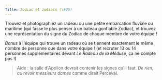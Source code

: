 ```yaml
---
Title: Zodiac et zodiacs (\#25)
---
```


Trouvez et photographiez un radeau ou une petite embarcation fluviale ou maritime (qui fasse le plus penser à un bateau gonflable Zodiac), et trouvez une représentation du signe du Zodiac de chaque membre de votre équipe !

*Bonus* à l'équipe qui trouve un radeau où se tiennent exactement le même nombre de personne que dans votre équipe ! (et recruter 13 ou 14 personnes supplémentaires devant *Le Radeau de la Méduse*, ça ne compte pas !)

> Aide : la salle d'Apollon devrait contenir les signes qu'il faut.
> *De rien, au revoir messieurs dames* comme dirait Perceval.
